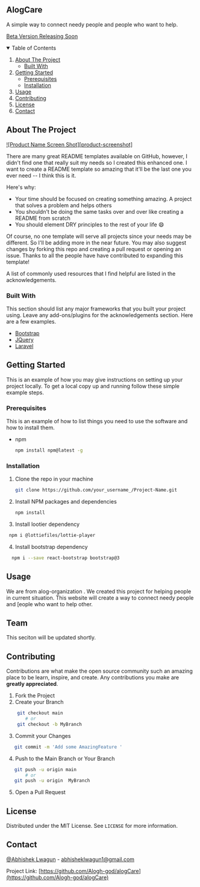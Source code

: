 ## AlogCare

A simple way to connect needy people and people who want to help.

[Beta Version Releasing Soon](http://alog.com)

<!-- TABLE OF CONTENTS -->
<details open="open">
  <summary>Table of Contents</summary>
  <ol>
    <li>
      <a href="#about-the-project">About The Project</a>
      <ul>
        <li><a href="#built-with">Built With</a></li>
      </ul>
    </li>
    <li>
      <a href="#getting-started">Getting Started</a>
      <ul>
        <li><a href="#prerequisites">Prerequisites</a></li>
        <li><a href="#installation">Installation</a></li>
      </ul>
    </li>
    <li><a href="#usage">Usage</a></li>
    <li><a href="#contributing">Contributing</a></li>
    <li><a href="#license">License</a></li>
    <li><a href="#contact">Contact</a></li>
  </ol>
</details>



<!-- ABOUT THE PROJECT -->
## About The Project

[![Product Name Screen Shot][product-screenshot]](https://example.com)

There are many great README templates available on GitHub, however, I didn't find one that really suit my needs so I created this enhanced one. I want to create a README template so amazing that it'll be the last one you ever need -- I think this is it.

Here's why:
* Your time should be focused on creating something amazing. A project that solves a problem and helps others
* You shouldn't be doing the same tasks over and over like creating a README from scratch
* You should element DRY principles to the rest of your life :smile:

Of course, no one template will serve all projects since your needs may be different. So I'll be adding more in the near future. You may also suggest changes by forking this repo and creating a pull request or opening an issue. Thanks to all the people have have contributed to expanding this template!

A list of commonly used resources that I find helpful are listed in the acknowledgements.

### Built With

This section should list any major frameworks that you built your project using. Leave any add-ons/plugins for the acknowledgements section. Here are a few examples.
* [Bootstrap](https://getbootstrap.com)
* [JQuery](https://jquery.com)
* [Laravel](https://laravel.com)



<!-- GETTING STARTED -->
## Getting Started

This is an example of how you may give instructions on setting up your project locally.
To get a local copy up and running follow these simple example steps.

### Prerequisites

This is an example of how to list things you need to use the software and how to install them.
* npm
  ```sh
  npm install npm@latest -g
  ```

### Installation

1. Clone the repo in your machine
   ```sh
   git clone https://github.com/your_username_/Project-Name.git
   ```
2. Install NPM packages and dependencies
   ```sh
   npm install
   ```
3. Install lootier dependency
  ``` sh
   npm i @lottiefiles/lottie-player
  ```
4. Install bootstrap dependency 
 ```sh
   npm i --save react-bootstrap bootstrap@3
 ```

<!-- USAGE EXAMPLES -->
## Usage

We are from alog-organization . We created this project for helping people in current situation. This website will create a way to connect   needy people and  [eople who
want to help other.




<!-- ROADMAP -->
## Team

This seciton will be updated shortly.


<!-- CONTRIBUTING -->
## Contributing

Contributions are what make the open source community such an amazing place to be learn, inspire, and create. Any contributions you make are **greatly appreciated**.

1. Fork the Project
2. Create your Branch

```bash
    git checkout main
       # or
    git checkout -b MyBranch
```

3. Commit your Changes
 ```bash
    git commit -m 'Add some AmazingFeature '
```
4. Push to the Main Branch or Your Branch
 ```bash
    git push -u origin main
        # or
    git push -u origin  MyBranch
```
5. Open a Pull Request



<!-- LICENSE -->
## License

Distributed under the MIT License. See `LICENSE` for more information.



<!-- CONTACT -->
## Contact

 [@Abhishek Lwagun](https://twitter.com/AbhishekLwagun) - abhisheklwagun1@gmail.com

Project Link: [https://github.com/Alogh-god/alogCare](https://github.com/Alogh-god/alogCare)


